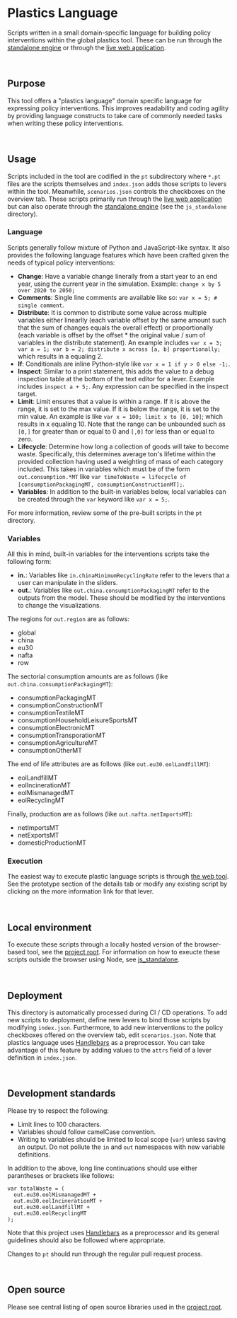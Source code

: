Plastics Language
================================================================================
Scripts written in a small domain-specific language for building policy interventions within the global plastics tool. These can be run through the [standalone engine](https://github.com/SchmidtDSE/plastics-prototype/tree/main/js_standalone) or through the [live web application](https://global-plastics-tool.org/).

<br>

Purpose
--------------------------------------------------------------------------------
This tool offers a "plastics language" domain specific language for expressing policy interventions. This improves readability and coding agility by providing language constructs to take care of commonly needed tasks when writing these policy interventions.

<br>

Usage
--------------------------------------------------------------------------------
Scripts included in the tool are codified in the `pt` subdirectory where `*.pt` files are the scripts themselves and `index.json` adds those scripts to levers within the tool. Meanwhile, `scenarios.json` controls the checkboxes on the overview tab. These scripts primarily run through the [live web application](https://global-plastics-tool.org/) but can also operate through the [standalone engine](https://github.com/SchmidtDSE/plastics-prototype/tree/main/js_standalone) (see the `js_standalone` directory).

### Language
Scripts generally follow mixture of Python and JavaScript-like syntax. It also provides the following language features which have been crafted given the needs of typical policy interventions:

 - **Change**: Have a variable change linerally from a start year to an end year, using the current year in the simulation. Example: `change x by 5 over 2020 to 2050;`
 - **Comments**: Single line comments are available like so: `var x = 5; # single comment`.
 - **Distribute**: It is common to distribute some value across multiple variables either linearlly (each variable offset by the same amount such that the sum of changes equals the overall effect) or proportionally (each variable is offset by the offset * the original value / sum of variables in the distribute statement). An example includes `var x = 3; var a = 1; var b = 2; distribute x across [a, b] proportionally;` which results in a equaling 2.
 - **If**: Conditionals are inline Python-style like `var x = 1 if y > 0 else -1;`.
 - **Inspect**: Similar to a print statement, this adds the value to a debug inspection table at the bottom of the text editor for a lever. Example includes `inspect a + 5;`. Any expression can be specified in the inspect target.
 - **Limit**: Limit ensures that a value is within a range. If it is above the range, it is set to the max value. If it is below the range, it is set to the min value.  An example is like `var x = 100; limit x to [0, 10]`; which results in x equaling 10. Note that the range can be unbounded such as `[0,]` for greater than or equal to 0 and `[,0]` for less than or equal to zero.
 - **Lifecycle**: Determine how long a collection of goods will take to become waste. Specifically, this determines average ton's lifetime within the provided collection having used a weighting of mass of each category included. This takes in variables which must be of the form `out.consumption.*MT` like `var timeToWaste = lifecycle of [consumptionPackagingMT, consumptionConstructionMT];`.
 - **Variables**: In addition to the built-in variables below, local variables can be created through the `var` keyword like `var x = 5;`.

For more information, review some of the pre-built scripts in the `pt` directory.

### Variables
All this in mind, built-in variables for the interventions scripts take the following form:

- **in.**: Variables like `in.chinaMinimumRecyclingRate` refer to the levers that a user can manipulate in the sliders.
- **out.**: Variables like `out.china.consumptionPackagingMT` refer to the outputs from the model. These should be modified by the interventions to change the visualizations.

The regions for `out.region` are as follows:

 - global
 - china
 - eu30
 - nafta
 - row

The sectorial consumption amounts are as follows (like `out.china.consumptionPackagingMT`):

 - consumptionPackagingMT
 - consumptionConstructionMT
 - consumptionTextileMT
 - consumptionHouseholdLeisureSportsMT
 - consumptionElectronicMT
 - consumptionTransporationMT
 - consumptionAgricultureMT
 - consumptionOtherMT

The end of life attributes are as follows (like `out.eu30.eolLandfillMT`):

 - eolLandfillMT
 - eolIncinerationMT
 - eolMismanagedMT
 - eolRecyclingMT

Finally, production are as follows (like `out.nafta.netImportsMT`):

 - netImportsMT
 - netExportsMT
 - domesticProductionMT

### Execution
The easiest way to execute plastic language scripts is through [the web tool](). See the prototype section of the details tab or modify any existing script by clicking on the more information link for that lever.

<br>

Local environment
--------------------------------------------------------------------------------
To execute these scripts through a locally hosted version of the browser-based tool, see the [project root](https://github.com/SchmidtDSE/plastics-prototype/tree/main). For information on how to exeucte these scripts outside the browser using Node, see [js_standalone](https://github.com/SchmidtDSE/plastics-prototype/tree/main/js_standalone).

<br>

Deployment
--------------------------------------------------------------------------------
This directory is automatically processed during CI / CD operations. To add new scripts to deployment, define new levers to bind those scripts by modifying `index.json`. Furthermore, to add new interventions to the policy checkboxes offered on the overview tab, edit `scenarios.json`. Note that plastics language uses [Handlebars](https://handlebarsjs.com/) as a preprocessor. You can take advantage of this feature by adding values to the `attrs` field of a lever definition in `index.json`.

<br>

Development standards
--------------------------------------------------------------------------------
Please try to respect the following:

 - Limit lines to 100 characters.
 - Variables should follow camelCase convention.
 - Writing to variables should be limited to local scope (`var`) unless saving an output. Do not pollute the `in` and `out` namespaces with new variable definitions.

In addition to the above, long line continuations should use either parantheses or brackets like follows:

```
var totalWaste = (
  out.eu30.eolMismanagedMT +
  out.eu30.eolIncinerationMT +
  out.eu30.eolLandfillMT +
  out.eu30.eolRecyclingMT
);
```

Note that this project uses [Handlebars](https://handlebarsjs.com/) as a preprocessor and its general guidelines should also be followed where appropriate.

Changes to `pt` should run through the regular pull request process.

<br>

Open source
--------------------------------------------------------------------------------
Please see central listing of open source libraries used in the [project root](https://github.com/SchmidtDSE/plastics-prototype).
